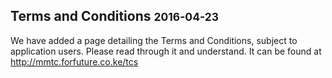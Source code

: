 <section class="post">
  <h2>Terms and Conditions <small>2016-04-23</small></h2>

  We have added a page detailing the Terms and Conditions, subject to
  application users. Please read through it and understand. It can be
  found at http://mmtc.forfuture.co.ke/tcs
</section>
